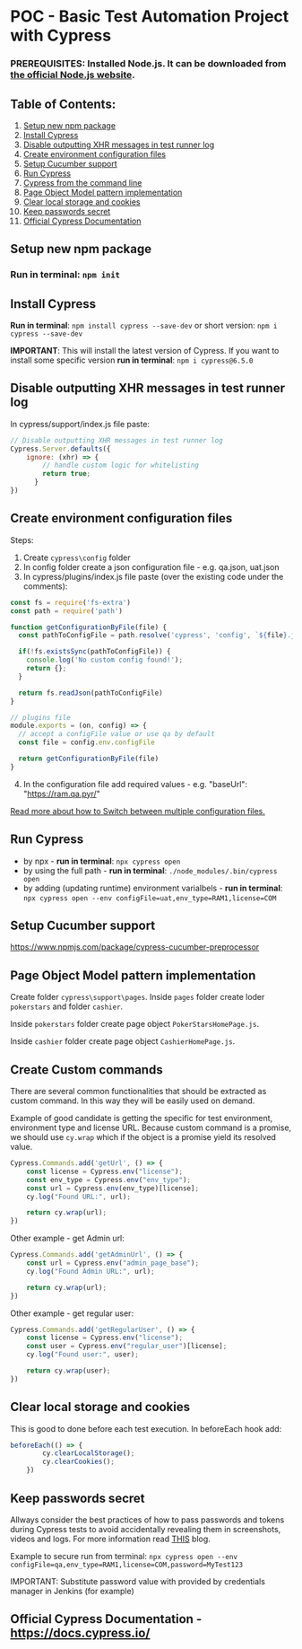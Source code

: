 # POC - Basic Test Automation Project with Cypress

### **PREREQUISITES**: Installed Node.js. It can be downloaded from [the official Node.js website](https://nodejs.org/en/download/).

## **Table of Contents**:
1. [Setup new npm package](#setup-new-npm-package)
1. [Install Cypress](#install-cypress)
1. [Disable outputting XHR messages in test runner log](#disable-xhr-messages)
1. [Create environment configuration files](#create-configurations)
1. [Setup Cucumber support](#setup-cucumber-support)
1. [Run Cypress](#run-cypress)
1. [Cypress from the command line](https://docs.cypress.io/guides/guides/command-line)
1. [Page Object Model pattern implementation](#pom-implementation)
1. [Clear local storage and cookies](#clear-local-storage-and-cookies)
1. [Keep passwords secret](#keep-passwords-secret)
1. [Official Cypress Documentation](#official-cypress-documentation)


<a id="setup-new-npm-package"></a>
## **Setup new npm package**
### Run in terminal: `npm init`

<a id="install-cypress"></a>
## **Install Cypress**
**Run in terminal**: `npm install cypress --save-dev`
or short version: `npm i cypress --save-dev`

**IMPORTANT**: This will install the latest version of Cypress. If you want to install some specific version **run in terminal**: `npm i cypress@6.5.0`

<a id="disable-xhr-messages"></a>
## **Disable outputting XHR messages in test runner log**
In cypress/support/index.js file paste:
```javascript
// Disable outputting XHR messages in test runner log
Cypress.Server.defaults({
    ignore: (xhr) => {
        // handle custom logic for whitelisting
        return true;
      }
})
```

<a id="create-configurations"></a>
## **Create environment configuration files**
Steps:

1. Create `cypress\config` folder
1. In config folder create a json configuration file - e.g. qa.json, uat.json
1. In cypress/plugins/index.js file paste (over the existing code under the comments):
```javascript
const fs = require('fs-extra')
const path = require('path')

function getConfigurationByFile(file) {
  const pathToConfigFile = path.resolve('cypress', 'config', `${file}.json`)

  if(!fs.existsSync(pathToConfigFile)) {
    console.log('No custom config found!');
    return {};
  }

  return fs.readJson(pathToConfigFile)
}

// plugins file
module.exports = (on, config) => {
  // accept a configFile value or use qa by default
  const file = config.env.configFile

  return getConfigurationByFile(file)
}
```
4. In the configuration file add required values - e.g. "baseUrl": "https://ram.qa.pyr/"

[Read more about how to Switch between multiple configuration files.](https://docs.cypress.io/api/plugins/configuration-api#Switch-between-multiple-configuration-files)

<a id="run-cypress"></a>
## **Run Cypress**
- by npx - **run in terminal**: `npx cypress open`
- by using the full path - **run in terminal**: `./node_modules/.bin/cypress open`
- by adding (updating runtime) environment varialbels - **run in terminal**: `npx cypress open --env configFile=uat,env_type=RAM1,license=COM`

<a id="setup-cucumber-support"></a>
## **Setup Cucumber support**
https://www.npmjs.com/package/cypress-cucumber-preprocessor

<a id="pom-implementation"></a>
## **Page Object Model pattern implementation**
Create folder `cypress\support\pages`. Inside `pages` folder create loder `pokerstars` and folder `cashier`.

Inside `pokerstars` folder create page object `PokerStarsHomePage.js`.

Inside `cashier` folder create page object `CashierHomePage.js`.

<a id="create-custom-commands"></a>
## **Create Custom commands**
There are several common functionalities that should be extracted as custom command. In this way they will be easily used on demand.

Example of good candidate is getting the specific for test environment, environment type and license URL.
Because custom command is a promise, we should use `cy.wrap` which if the object is a promise yield its resolved value.
```javascript
Cypress.Commands.add('getUrl', () => {
    const license = Cypress.env("license");
    const env_type = Cypress.env("env_type");
    const url = Cypress.env(env_type)[license];
    cy.log("Found URL:", url);

    return cy.wrap(url);
})
```
Other example - get Admin url:
```javascript
Cypress.Commands.add('getAdminUrl', () => {
    const url = Cypress.env("admin_page_base");
    cy.log("Found Admin URL:", url);

    return cy.wrap(url);
})
```
Other example - get regular user:
```javascript
Cypress.Commands.add('getRegularUser', () => {
    const license = Cypress.env("license");
    const user = Cypress.env("regular_user")[license];
    cy.log("Found user:", user);

    return cy.wrap(user);
})
```

<a id="clear-local-storage-and-cookies"></a>
## **Clear local storage and cookies**
This is good to done before each test execution.
In beforeEach hook add:
```javascript
beforeEach(() => {
        cy.clearLocalStorage();
        cy.clearCookies();
    })
```

<a id="keep-passwords-secret"></a>
## **Keep passwords secret**
Allways consider the best practices of how to pass passwords and tokens during Cypress tests to avoid accidentally revealing them in screenshots, videos and logs.
For more information read [THIS](https://glebbahmutov.com/blog/keep-passwords-secret-in-e2e-tests/) blog.

Example to secure run from terminal: `npx cypress open --env configFile=qa,env_type=RAM1,license=COM,password=MyTest123`

IMPORTANT: Substitute password value with provided by credentials manager in Jenkins (for example)

<a id="official-cypress-documentation"></a>
## **Official Cypress Documentation** - https://docs.cypress.io/

